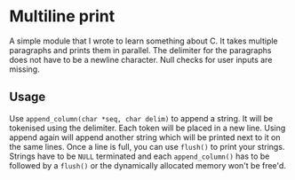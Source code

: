 # Multiline print

A simple module that I wrote to learn something about C. It takes multiple paragraphs and prints them in parallel. The delimiter for the paragraphs does not have to be a newline character. Null checks for user inputs are missing.

## Usage

Use ```append_column(char *seq, char delim)``` to append a string. It will be tokenised using the delimiter. Each token will be placed in a new line. Using append again will append another string which will be printed next to it on the same lines. Once a line is full, you can use ```flush()``` to print your strings. Strings have to be ```NULL``` terminated and each ```append_column()``` has to be followed by a ```flush()``` or the dynamically allocated memory won't be free'd.
